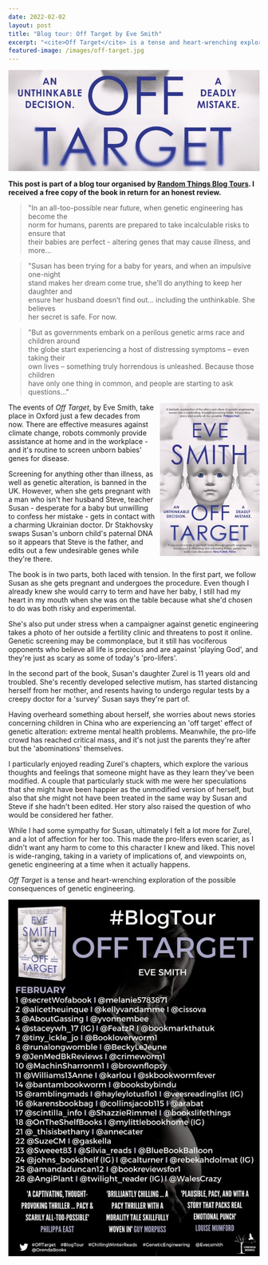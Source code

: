 ```yaml
---
date: 2022-02-02
layout: post
title: "Blog tour: Off Target by Eve Smith"
excerpt: "<cite>Off Target</cite> is a tense and heart-wrenching exploration of the possible consequences of genetic engineering."
featured-image: /images/off-target.jpg
---
```


![Off Target](/images/off-target.jpg)

**This post is part of a blog tour organised by [Random Things Blog Tours](http://randomthingsthroughmyletterbox.blogspot.com/p/services-to-publishers-authors-blog.html). I received a free copy of the book in return for an honest review.**

> "In an all-too-possible near future, when genetic engineering has become the  
norm for humans, parents are prepared to take incalculable risks to ensure that  
their babies are perfect - altering genes that may cause illness, and more...

> "Susan has been trying for a baby for years, and when an impulsive one-night  
stand makes her dream come true, she’ll do anything to keep her daughter and  
ensure her husband doesn’t find out... including the unthinkable. She believes  
her secret is safe. For now.

> "But as governments embark on a perilous genetic arms race and children around  
the globe start experiencing a host of distressing symptoms – even taking their  
own lives – something truly horrendous is unleashed. Because those children  
have only one thing in common, and people are starting to ask questions..."

<img src="/images/off-target-200.jpg" alt="Off Target" style="float: right; margin-bottom: 10px; margin-left: 10px;">

The events of <cite>Off Target</cite>, by Eve Smith, take place in Oxford just a few decades from now. There are effective measures against climate change, robots commonly provide assistance at home and in the workplace - and it's routine to screen unborn babies' genes for disease.

Screening for anything other than illness, as well as genetic alteration, is banned in the UK. However, when she gets pregnant with a man who isn't her husband Steve, teacher Susan - desperate for a baby but unwilling to confess her mistake - gets in contact with a charming Ukrainian doctor. Dr Stakhovsky swaps Susan's unborn child's paternal DNA so it appears that Steve is the father, and edits out a few undesirable genes while they're there.

The book is in two parts, both laced with tension. In the first part, we follow Susan as she gets pregnant and undergoes the procedure. Even though I already knew she would carry to term and have her baby, I still had my heart in my mouth when she was on the table because what she'd chosen to do was both risky and experimental.

She's also put under stress when a campaigner against genetic engineering takes a photo of her outside a fertility clinic and threatens to post it online. Genetic screening may be commonplace, but it still has vociferous opponents who believe all life is precious and are against 'playing God', and they're just as scary as some of today's 'pro-lifers'.

In the second part of the book, Susan's daughter Zurel is 11 years old and troubled. She's recently developed selective mutism, has started distancing herself from her mother, and resents having to undergo regular tests by a creepy doctor for a 'survey' Susan says they're part of.

Having overheard something about herself, she worries about news stories concerning children in China who are experiencing an 'off target' effect of genetic alteration: extreme mental health problems. Meanwhile, the pro-life crowd has reached critical mass, and it's not just the parents they're after but the 'abominations' themselves.

I particularly enjoyed reading Zurel's chapters, which explore the various thoughts and feelings that someone might have as they learn they've been modified. A couple that particularly stuck with me were her speculations that she might have been happier as the unmodified version of herself, but also that she might not have been treated in the same way by Susan and Steve if she hadn't been edited. Her story also raised the question of who would be considered her father.

While I had some sympathy for Susan, ultimately I felt a lot more for Zurel, and a lot of affection for her too. This made the pro-lifers even scarier, as I didn't want any harm to come to this character I knew and liked. This novel is wide-ranging, taking in a variety of implications of, and viewpoints on, genetic engineering at a time when it actually happens.

<cite>Off Target</cite> is a tense and heart-wrenching exploration of the possible consequences of genetic engineering.

![Off Target blog tour banner](/images/off-target-banner.jpg)

